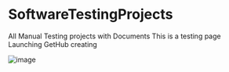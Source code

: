 # SoftwareTestingProjects
All Manual Testing projects with Documents
This is a testing page 
Launching GetHub creating 

![image](https://github.com/user-attachments/assets/71e9d5fb-4afd-48c2-b427-37735665457f)
